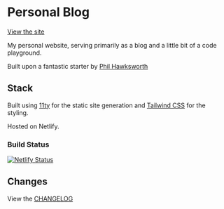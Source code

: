 # Personal Blog

[View the site](https://martyn.taylorsherwood.co.uk)

My personal website, serving primarily as a blog and a little bit of a code playground.

Built upon a fantastic starter by [Phil Hawksworth](https://github.com/philhawksworth/eleventail)

## Stack

Built using [11ty](https://www.11ty.dev/) for the static site generation and [Tailwind CSS](https://tailwindcss.com/) for the styling.

Hosted on Netlify.

### Build Status

[![Netlify Status](https://api.netlify.com/api/v1/badges/6380215d-1e81-43de-90b2-a36092edb369/deploy-status)](https://app.netlify.com/sites/mtaylorsherwood/deploys)

## Changes

View the [CHANGELOG](CHANGELOG.md)
